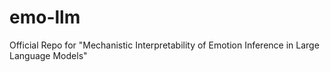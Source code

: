 # emo-llm
Official Repo for "Mechanistic Interpretability of Emotion Inference in Large Language Models"
